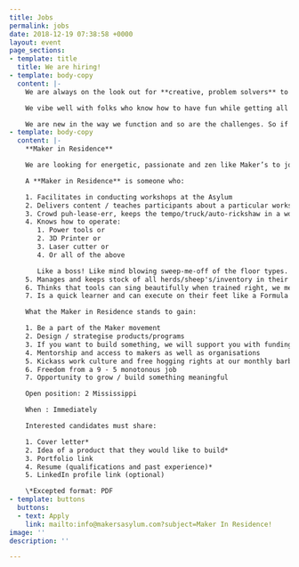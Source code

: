 ```yaml
---
title: Jobs
permalink: jobs
date: 2018-12-19 07:38:58 +0000
layout: event
page_sections:
- template: title
  title: We are hiring!
- template: body-copy
  content: |-
    We are always on the look out for **creative, problem solvers** to join our small and effective team both in Mumbai & Delhi. We don't necessarily identify with a workplace but a space where you get a bit of frustration, madness, noise, euphoria, adventure, laughter, memories, new bonds and connections and a lot of growth, both personal and professional.

    We vibe well with folks who know how to have fun while getting all the tasks at hand checked out from the to-do list.

    We are new in the way we function and so are the challenges. So if you are up for a dynamic workplace like our's we have some challenges for you! Are you up for it?
- template: body-copy
  content: |-
    **Maker in Residence**

    We are looking for energetic, passionate and zen like Maker’s to join our small and effective team at the Asylum’s space in **Mumbai**. The role is simple but comes with a truck load of responsibilities and will keep you on the tip of your toes, quite literally, well maybe sometimes you’ll get to breathe, we are not promising. Jokes aside, we are looking for someone who can organise and execute tasks like it’s nobody’s business!

    A **Maker in Residence** is someone who:

    1. Facilitates in conducting workshops at the Asylum
    2. Delivers content / teaches participants about a particular workshop while juggling knives set on fire, we mean to say questions thrown by participants in a workshop
    3. Crowd puh-lease-err, keeps the tempo/truck/auto-rickshaw in a workshop high. No dull moments. Experience is the keyword. We want it to be like Disneyland/Chocolate factory.
    4. Knows how to operate:
       1. Power tools or
       2. 3D Printer or
       3. Laser cutter or
       4. Or all of the above

       Like a boss! Like mind blowing sweep-me-off of the floor types. You got the point, right?
    5. Manages and keeps stock of all herds/sheep's/inventory in their respective labs
    6. Thinks that tools can sing beautifully when trained right, we mean that they are maintained, greased, test run-ned from time-to-time
    7. Is a quick learner and can execute on their feet like a Formula 1 pit crew.

    What the Maker in Residence stands to gain:

    1. Be a part of the Maker movement
    2. Design / strategise products/programs
    3. If you want to build something, we will support you with funding of upto 1 Lac INR
    4. Mentorship and access to makers as well as organisations
    5. Kickass work culture and free hogging rights at our monthly barbeque evenings
    6. Freedom from a 9 - 5 monotonous job
    7. Opportunity to grow / build something meaningful

    Open position: 2 Mississippi

    When : Immediately

    Interested candidates must share:

    1. Cover letter*
    2. Idea of a product that they would like to build*
    3. Portfolio link
    4. Resume (qualifications and past experience)*
    5. LinkedIn profile link (optional)

    \*Excepted format: PDF
- template: buttons
  buttons:
  - text: Apply
    link: mailto:info@makersasylum.com?subject=Maker In Residence!
image: ''
description: ''

---
```

